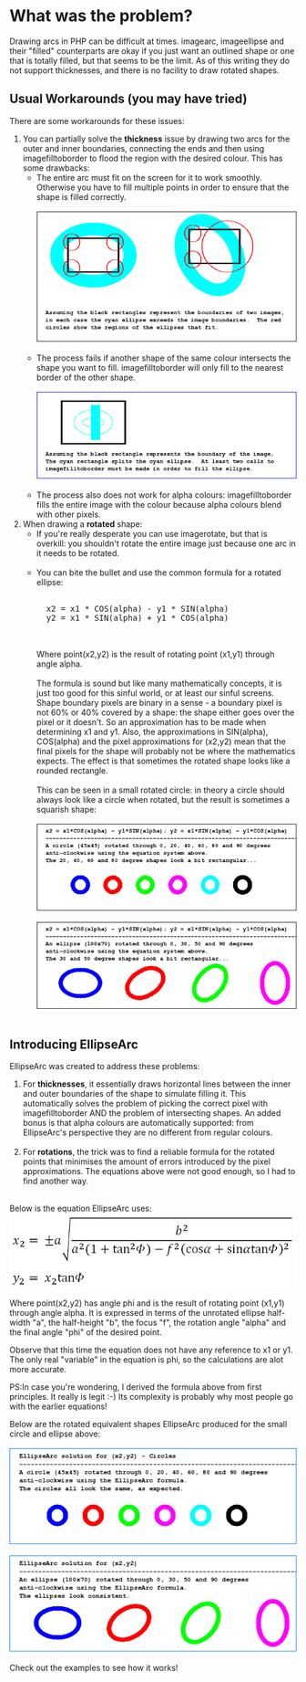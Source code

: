 <h1>
	<a name="what_was_the_problem"></a>
	What was the problem?
	<a href="#what_was_the_problem" class="section_anchor"></a>
</h1>

Drawing arcs in PHP can be difficult at times.  imagearc, imageellipse and their "filled" counterparts are okay if you just want an outlined shape or one that is totally filled, but that seems to be the limit. As of this writing they do not support thicknesses, and there is no facility to draw rotated shapes.


<h2>
	<a name="usual_workarounds"></a>
	Usual Workarounds (you may have tried)
	<a href="#usual_workarounds" class="section_anchor"></a>
</h2>
There are some workarounds for these issues:
<ol>
	<li>
		You can partially solve the <strong>thickness</strong> issue by drawing two arcs for the outer and inner boundaries, connecting the ends and then using imagefilltoborder to flood the region with the desired colour.  This has some drawbacks:
		<ul>
			<li>
				The entire arc must fit on the screen for it to work smoothly. Otherwise you have to fill multiple points in order to ensure that the shape is filled correctly.
				<br>
				<br>
				<img src="./images/weakness_of_imagefilltoborder_on_corners.png">
				<br>
				<br>
			</li>
			<li>
				The process fails if another shape of the same colour intersects the shape you want to fill. imagefilltoborder will only fill to the nearest border of the other shape.
				<br>
				<br>
				<img src="./images/weakness_of_imagefilltoborder_on_intersections.png">
				<br>
				<br>
			</li>
			<li>
				The process also does not work for alpha colours: imagefilltoborder fills the entire image with the colour because alpha colours blend with other pixels.
			</li>
		</ul>
	</li>
	<li>
		When drawing a <strong>rotated</strong> shape:
		<ul>
			<li>
				If you're really desperate you can use imagerotate, but that is overkill: you shouldn't rotate the entire image just because one arc in it needs to be rotated.
				<br>
				<br>
			</li>
			<li>
				You can bite the bullet and use the common formula for a rotated ellipse:
				<pre class="prettyprint"><span class="pln">&nbsp;<br>&nbsp; x2 </span><span class="pun">=</span><span class="pln"> x1 </span><tt><span class="pun">*</span></tt><span class="pln"> COS</span><span class="pun">(</span><span class="pln">alpha</span><span class="pun">)</span><span class="pln"> </span><span class="pun">-</span><span class="pln"> y1 </span><tt><span class="pun">*</span></tt><span class="pln"> SIN</span><span class="pun">(</span><span class="pln">alpha</span><span class="pun">)</span><span class="pln"><br>&nbsp; y2 </span><span class="pun">=</span><span class="pln"> x1 </span><tt><span class="pun">*</span></tt><span class="pln"> SIN</span><span class="pun">(</span><span class="pln">alpha</span><span class="pun">)</span><span class="pln"> </span><span class="pun">+</span><span class="pln"> y1 </span><tt><span class="pun">*</span></tt><span class="pln"> COS</span><span class="pun">(</span><span class="pln">alpha</span><span class="pun">)</span><span class="pln"><br>&nbsp; &nbsp;</span></pre>
				<br>
				Where point(x2,y2) is the result of rotating point (x1,y1) through angle alpha.
				<br>
				<br>
				The formula is sound but like many mathematically concepts, it is just too good for this sinful world, or at least our sinful screens. Shape boundary pixels are binary in a sense - a boundary pixel is not 60% or 40% covered by a shape: the shape either goes over the pixel or it doesn't. So an approximation has to be made when determining x1 and y1. Also, the approximations in SIN(alpha), COS(alpha) and the pixel approximations for (x2,y2) mean that the final pixels for the shape will probably not be where the mathematics expects. The effect is that sometimes the rotated shape looks like a rounded rectangle.
				<br>
				<br>
				This can be seen in a small rotated circle: in theory a circle should always look like a circle when rotated, but the result is sometimes a squarish shape:
				<br>
				<br>
				<img src="./images/weakness_of_(x2,y2)_from_(x1,y1)_circle.png">
				<br>
				<br>
				<img src="./images/weakness_of_(x2,y2)_from_(x1,y1)_ellipse.png">
				<br>
				<br>
</ol>

<h2>
	<a name="introducing_ellipsearc"></a>
	Introducing EllipseArc
	<a href="#introducing_ellipsearc" class="section_anchor"></a>
</h2>
<p>EllipseArc was created to address these problems:
<ol>
	<li>
		For <strong>thicknesses</strong>, it essentially draws horizontal lines between the inner and outer boundaries of the shape to simulate filling it. This automatically solves the problem of picking the correct pixel with imagefilltoborder AND the problem of intersecting shapes. An added bonus is that alpha colours are automatically supported: from EllipseArc's perspective they are no different from regular colours.
		<br>
		<br>
	</li>
	<li>
		For <strong>rotations</strong>, the trick was to find a reliable formula for the rotated points that minimises the amount of errors introduced by the pixel approximations. The equations above were not good enough, so I had to find another way.
		<br>
		<br>
  </li>
</ol>
<p>Below is the equation EllipseArc uses:
		<br>
		<img src="./images/EllipseArc_equation.png">
		<br>
<p>
		Where point(x2,y2) has angle phi and is the result of rotating point (x1,y1) through angle alpha. It is expressed in terms of the unrotated ellipse half-width "a", the half-height "b", the focus "f", the rotation angle "alpha" and the final angle "phi" of the desired point.
		</p>
		<p>
		Observe that this time the equation does not have any reference to x1 or y1. The only real "variable" in the equation is phi, so the calculations are alot more accurate.
		</p>
		<p>
		PS:In case you're wondering, I derived the formula above from first principles. It really is legit :-) Its complexity is probably why most people go with the earlier equations!
		</p>
		<p>
		Below are the rotated equivalent shapes EllipseArc produced for the small circle and ellipse above:
		<br>
		<br>
		<img src="./images/EllipseArc_solution_circle.png">
		<br>
		<br>
		<img src="./images/EllipseArc_solution_ellipse.png">
		<br>
		<br>
    Check out the examples to see how it works!
</p>
